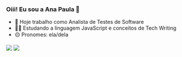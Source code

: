 ### Oiii! Eu sou a Ana Paula 👋

- 🧐 Hoje trabalho como Analista de Testes de Software 
- 🐱‍💻 Estudando a linguagem JavaScript e conceitos de Tech Writing
- 🟡 Pronomes: ela/dela

 <div> 
     
  <a href = "mailto:anapaula.lange@gmail.com"><img src="https://img.shields.io/badge/-Gmail-%23333?style=for-the-badge&logo=gmail&logoColor=white" target="_blank"></a>
  <a href="https://www.linkedin.com/in/anapaula-langegomes" target="_blank"><img src="https://img.shields.io/badge/-LinkedIn-%230077B5?style=for-the-badge&logo=linkedin&logoColor=white" target="_blank"></a> 
    
   
</div>
